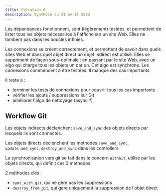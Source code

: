 ```yaml
---
title: Itération 6
description: Synthèse au 21 avril 2023
---
```


Les dépendances fonctionnent, sont (légèrement) testées, et permettent de lister tous les objets nécessaires à l'affiche sur un site Web.
Elles ne tombent pas dans les boucles infinies.

Les connexions se créent correctement, et permettent de savoir dans quels sites Web et dans quel objet direct un objet indirect est utilisé.
Elles se suppriment de façon sous-optimale : en passant par le site Web, avec un algo qui charge tous les objets un par un. 
Cet algo est synchrone.
Les connexions commencent à être testées. Il manque des cas importants.

Il reste à :
- terminer les tests de connexions pour couvrir tous les cas importants
- vérifier les ajouts / suppressions sur Git
- améliorer l'algo de nettoyage (async ?)

## Workflow Git

Les objets indirects déclenchent `save_and_sync` des objets directs par lesquels ils sont connectés.

Les objets directs déclenchent les méthodes `save_and_sync`, `update_and_sync`, `destroy_and_sync` dans les controllers.

La synchronisation vers git se fait dans le concern `WithGit`, utilisé par les objets directs, qui définit ces 3 méthodes.

2 méthodes clés : 
- `sync_with_git`, qui ne gère pas les suppressions
- `destroy_from_git`, qui gère uniquement la suppression de l'objet direct 